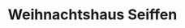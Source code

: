 ---
title: "Weihnachtshaus Seiffen"
url: /seiffen-erzgeb/weihnachtshaus-seiffen/
shop: Allgemein
---